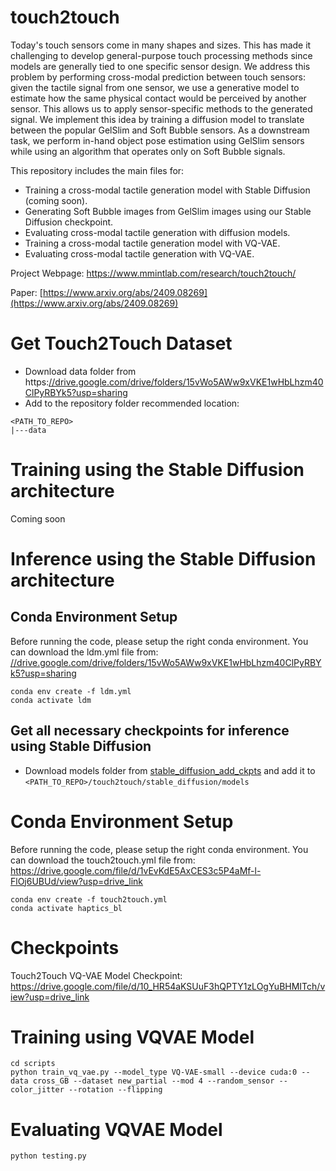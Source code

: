 # touch2touch
Today's touch sensors come in many shapes and sizes. This has made it challenging to develop general-purpose touch processing methods since models are generally tied to one specific sensor design. We address this problem by performing cross-modal prediction between touch sensors: given the tactile signal from one sensor, we use a generative model to estimate how the same physical contact would be perceived by another sensor. This allows us to apply sensor-specific methods to the generated signal. We implement this idea by training a diffusion model to translate between the popular GelSlim and Soft Bubble sensors. As a downstream task, we perform in-hand object pose estimation using GelSlim sensors while using an algorithm that operates only on Soft Bubble signals. 

This repository includes the main files for:
* Training a cross-modal tactile generation model with Stable Diffusion (coming soon).
* Generating Soft Bubble images from GelSlim images using our Stable Diffusion checkpoint.
* Evaluating cross-modal tactile generation with diffusion models.
* Training a cross-modal tactile generation model with VQ-VAE.
* Evaluating cross-modal tactile generation with VQ-VAE.

Project Webpage: https://www.mmintlab.com/research/touch2touch/

Paper: [https://www.arxiv.org/abs/2409.08269](https://www.arxiv.org/abs/2409.08269)

# Get Touch2Touch Dataset
* Download data folder from https:[//drive.google.com/drive/folders/15vWo5AWw9xVKE1wHbLhzm40ClPyRBYk5?usp=sharing](https://drive.google.com/drive/folders/15vWo5AWw9xVKE1wHbLhzm40ClPyRBYk5?usp=drive_link)
* Add to the repository folder recommended location:
```
<PATH_TO_REPO>
|---data
```

# Training using the Stable Diffusion architecture
Coming soon

# Inference using the Stable Diffusion architecture
## Conda Environment Setup
Before running the code, please setup the right conda environment. You can download the ldm.yml file from: [//drive.google.com/drive/folders/15vWo5AWw9xVKE1wHbLhzm40ClPyRBYk5?usp=sharing](https://drive.google.com/drive/folders/15vWo5AWw9xVKE1wHbLhzm40ClPyRBYk5?usp=drive_link)
```
conda env create -f ldm.yml
conda activate ldm
```
## Get all necessary checkpoints for inference using Stable Diffusion
* Download models folder from [stable_diffusion_add_ckpts](https://drive.google.com/drive/folders/1Dx9v6N3RFlPp12NNVr-bBvDKaY64HvQd?usp=drive_link) and add it to ```<PATH_TO_REPO>/touch2touch/stable_diffusion/models```


# Conda Environment Setup
Before running the code, please setup the right conda environment. You can download the touch2touch.yml file from: https://drive.google.com/file/d/1vEvKdE5AxCES3c5P4aMf-l-FlOj6UBUd/view?usp=drive_link

```
conda env create -f touch2touch.yml
conda activate haptics_bl
```

# Checkpoints
Touch2Touch VQ-VAE Model Checkpoint: https://drive.google.com/file/d/10_HR54aKSUuF3hQPTY1zLOgYuBHMITch/view?usp=drive_link

# Training using VQVAE Model
```
cd scripts
python train_vq_vae.py --model_type VQ-VAE-small --device cuda:0 --data cross_GB --dataset new_partial --mod 4 --random_sensor --color_jitter --rotation --flipping
```

# Evaluating VQVAE Model
```
python testing.py
```
